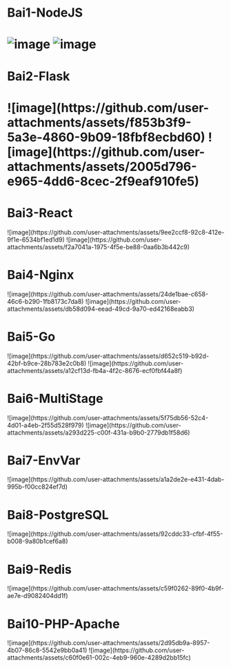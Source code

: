 <h1>Bai1-NodeJS<h1>
  
![image](https://github.com/user-attachments/assets/f402e147-48a5-4e88-91f1-349b2ffdf25e)
![image](https://github.com/user-attachments/assets/4a6a1144-c98e-4829-b88e-8c3097c9d385)

<h1>Bai2-Flask<h1> 
![image](https://github.com/user-attachments/assets/f853b3f9-5a3e-4860-9b09-18fbf8ecbd60)
![image](https://github.com/user-attachments/assets/2005d796-e965-4dd6-8cec-2f9eaf910fe5)

<h1>Bai3-React</h1> 
![image](https://github.com/user-attachments/assets/9ee2ccf8-92c8-412e-9f1e-6534bf1ed1d9)
![image](https://github.com/user-attachments/assets/f2a7041a-1975-4f5e-be88-0aa6b3b442c9)

<h1>Bai4-Nginx</h1> 
![image](https://github.com/user-attachments/assets/24de1bae-c658-46c6-b290-1fb8173c7da8)
![image](https://github.com/user-attachments/assets/db58d094-eead-49cd-9a70-ed42168eabb3)

<h1>Bai5-Go</h1> 
![image](https://github.com/user-attachments/assets/d652c519-b92d-42bf-b9ce-28b783e2c0b8)
![image](https://github.com/user-attachments/assets/a12cf13d-fb4a-4f2c-8676-ecf0fbf44a8f)

<h1>Bai6-MultiStage</h1> 
![image](https://github.com/user-attachments/assets/5f75db56-52c4-4d01-a4eb-2f55d528f979)
![image](https://github.com/user-attachments/assets/a293d225-c00f-431a-b9b0-2779db1f58d6)

<h1>Bai7-EnvVar</h1> 
![image](https://github.com/user-attachments/assets/a1a2de2e-e431-4dab-995b-f00cc824ef7d)

<h1>Bai8-PostgreSQL</h1> 
![image](https://github.com/user-attachments/assets/92cddc33-cfbf-4f55-b008-9a80b1cef6a8)

<h1>Bai9-Redis</h1> 
![image](https://github.com/user-attachments/assets/c59f0262-89f0-4b9f-ae7e-d9082404dd1f)

<h1>Bai10-PHP-Apache</h1>
![image](https://github.com/user-attachments/assets/2d95db9a-8957-4b07-86c8-5542e9bb0a41)
![image](https://github.com/user-attachments/assets/c60f0e61-002c-4eb9-960e-4289d2bb15fc)
